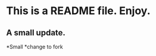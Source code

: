 This is a README file. Enjoy.
===============================

A small update.
-----------------
*Small *change to fork

